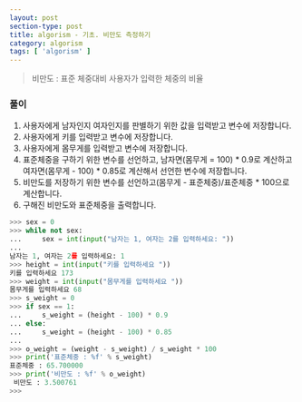 ```yaml
---
layout: post
section-type: post
title: algorism - 기초. 비만도 측정하기
category: algorism
tags: [ 'algorism' ]
---
```


> 비만도 : 표준 체중대비 사용자가 입력한 체중의 비율

### 풀이
1. 사용자에게 남자인지 여자인지를 판별하기 위한 값을 입력받고 변수에 저장합니다.
2. 사용자에게 키를 입력받고 변수에 저장합니다.
3. 사용자에게 몸무게를 입력받고 변수에 저장합니다.
4. 표준체중을 구하기 위한 변수를 선언하고, 남자면(몸무게 = 100) * 0.9로 계산하고 여자면(몸무게 - 100) * 0.85로 계산해서 선언한 변수에 저장합니다.
5. 비만도를 저장하기 위한 변수를 선언하고(몸무게 - 표준체중)/표준체중 * 100으로 계산합니다.
6. 구해진 비만도와 표준체중을 출력합니다.

```python
>>> sex = 0
>>> while not sex:
...     sex = int(input("남자는 1, 여자는 2를 입력하세요: "))
...
남자는 1, 여자는 2를 입력하세요: 1
>>> height = int(input("키를 입력하세요 "))
키를 입력하세요 173
>>> weight = int(input("몸무게를 입력하세요 "))
몸무게를 입력하세요 68
>>> s_weight = 0
>>> if sex == 1:
...     s_weight = (height - 100) * 0.9
... else:
...     s_weight = (height - 100) * 0.85
...
>>> o_weight = (weight - s_weight) / s_weight * 100
>>> print('표준체중 : %f' % s_weight)
표준체중 : 65.700000
>>> print('비만도 : %f' % o_weight)
 비만도 : 3.500761
>>>
```
